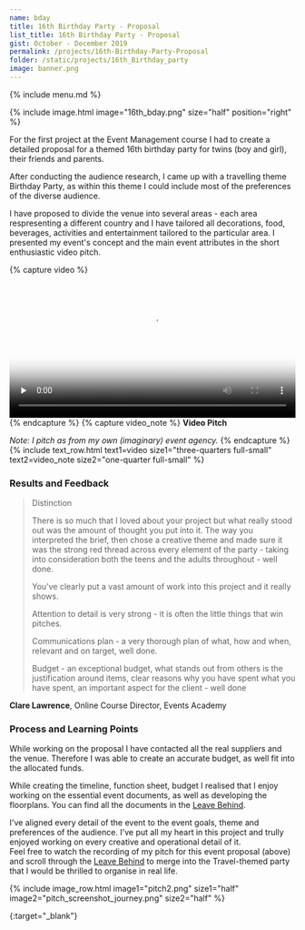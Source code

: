 ```yaml
---
name: bday
title: 16th Birthday Party - Proposal
list_title: 16th Birthday Party - Proposal
gist: October - December 2019
permalink: /projects/16th-Birthday-Party-Proposal
folder: /static/projects/16th_Birthday_party
image: banner.png
---
```


{% include menu.md %}

{% 
include image.html 
    image="16th_bday.png" 
    size="half" 
    position="right" 
%}

For the first project at the Event Management course I had to create a detailed proposal for a themed 16th birthday party for twins (boy and girl), their friends and parents.

After conducting the audience research, I came up with a travelling theme Birthday Party, as within this theme I could include most of the preferences of the diverse audience.

I have proposed to divide the venue into several areas - each area respresenting a different country and I have tailored all decorations, food, beverages, activities and entertainment tailored to the particular area. 
I presented my event's concept and the main event attributes in the short enthusiastic video pitch.

{% capture video %}
<video controls width="100%" preload="none" poster="/static/projects/16th_Birthday_party/video_preview.png"><source src="/static/projects/16th_Birthday_party/pitch_video.mp4" type="video/mp4"></video>
{% endcapture %}
{% capture video_note %}
**Video Pitch**

_Note: I pitch as from my own (imaginary) event agency._
{% endcapture %}
{% include text_row.html 
    text1=video size1="three-quarters full-small"
    text2=video_note size2="one-quarter full-small"
%}

### Results and Feedback

> Distinction
>
> There is so much that I loved about your project but what really stood out was the amount of thought you put into it. 
> The way you interpreted the brief, then chose a creative theme and made sure it was the strong red thread across every element of the party - 
> taking into consideration both the teens and the adults throughout - well done.
> 
> You’ve clearly put a vast amount of work into this project and it really shows.
>
> Attention to detail is very strong - it is often the little things that win pitches.
> 
> Communications plan - a very thorough plan of what, how and when, relevant and on target, well done.
> 
> Budget - an exceptional budget, what stands out from others is the justification around items, clear reasons why you have spent what you have spent, an important aspect for the client - well done

**Clare Lawrence**, Online Course Director, Events Academy

### Process and Learning Points

While working on the proposal I have contacted all the real suppliers and the venue. Therefore I was able to create an accurate budget, as well fit into the allocated funds.

While creating the timeline, function sheet, budget I realised that I enjoy working on the essential event documents, as well as developing the floorplans. 
You can find all the documents in the [Leave Behind][leave_behind].

I've aligned every detail of the event to the event goals, theme and preferences of the audience. I've put all my heart in this project and trully enjoyed working on every creative and operational detail of it.<br/>
Feel free to watch the recording of my pitch for this event proposal (above) and scroll through the [Leave Behind][leave_behind] to merge into the Travel-themed party that I would be thrilled to organise in real life.

{% include image_row.html
    image1="pitch2.png" size1="half"
    image2="pitch_screenshot_journey.png" size2="half"
%}
<!--(add last photo from Slides)--> 

[leave_behind]: /static/projects/16th_Birthday_party/BDay_Project_Leave_Behind.pdf "Download PDF"
{:target="_blank"}
